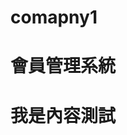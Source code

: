 # comapny1
<h1>會員管理系統</h1>
<p>
<h1>我是內容測試</h1>  
<a href="https://www.runoob.com/html/html-elements.html">  
  
